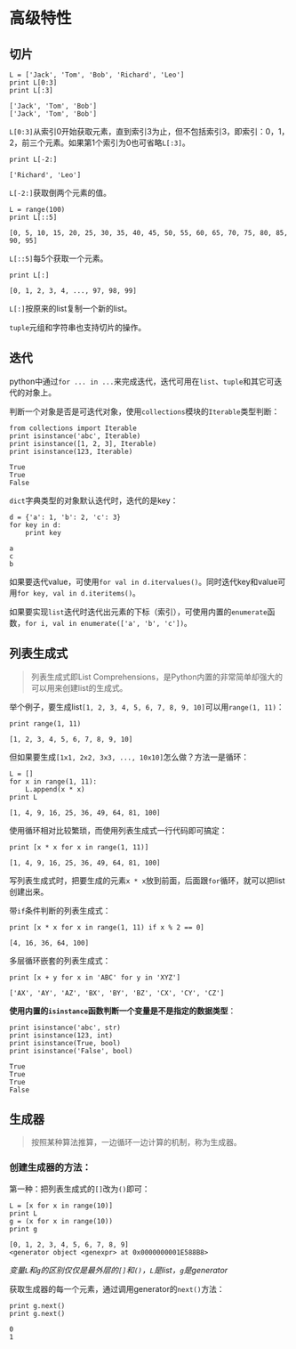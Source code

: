 # 高级特性

## 切片

```
L = ['Jack', 'Tom', 'Bob', 'Richard', 'Leo']
print L[0:3]
print L[:3]

['Jack', 'Tom', 'Bob']
['Jack', 'Tom', 'Bob']

```
`L[0:3]`从索引0开始获取元素，直到索引3为止，但不包括索引3，即索引：0，1，2，前三个元素。如果第1个索引为0也可省略`L[:3]`。

```
print L[-2:]

['Richard', 'Leo']

```
`L[-2:]`获取倒两个元素的值。

```
L = range(100)
print L[::5]

[0, 5, 10, 15, 20, 25, 30, 35, 40, 45, 50, 55, 60, 65, 70, 75, 80, 85, 90, 95]
```
`L[::5]`每5个获取一个元素。

```
print L[:]

[0, 1, 2, 3, 4, ..., 97, 98, 99]
```
`L[:]`按原来的list复制一个新的list。

`tuple`元组和字符串也支持切片的操作。

## 迭代

python中通过`for ... in ...`来完成迭代，迭代可用在`list`、`tuple`和其它可迭代的对象上。

判断一个对象是否是可迭代对象，使用`collections`模块的`Iterable`类型判断：

```
from collections import Iterable
print isinstance('abc', Iterable)
print isinstance([1, 2, 3], Iterable)
print isinstance(123, Iterable)

True
True
False
```

`dict`字典类型的对象默认迭代时，迭代的是key：

```
d = {'a': 1, 'b': 2, 'c': 3}
for key in d:
    print key

a
c
b
```
如果要迭代value，可使用`for val in d.itervalues()`。同时迭代key和value可用`for key, val in d.iteritems()`。

如果要实现`list`迭代时迭代出元素的下标（索引），可使用内置的`enumerate`函数，`for i, val in enumerate(['a', 'b', 'c'])`。

## 列表生成式

> 列表生成式即List Comprehensions，是Python内置的非常简单却强大的可以用来创建list的生成式。

举个例子，要生成list`[1, 2, 3, 4, 5, 6, 7, 8, 9, 10]`可以用`range(1, 11)`：

```
print range(1, 11)

[1, 2, 3, 4, 5, 6, 7, 8, 9, 10]
```
但如果要生成`[1x1, 2x2, 3x3, ..., 10x10]`怎么做？方法一是循环：

```
L = []
for x in range(1, 11):
    L.append(x * x)
print L

[1, 4, 9, 16, 25, 36, 49, 64, 81, 100]
```
使用循环相对比较繁琐，而使用列表生成式一行代码即可搞定：

```
print [x * x for x in range(1, 11)]

[1, 4, 9, 16, 25, 36, 49, 64, 81, 100]
```
写列表生成式时，把要生成的元素`x * x`放到前面，后面跟`for`循环，就可以把list创建出来。

带`if`条件判断的列表生成式：

```
print [x * x for x in range(1, 11) if x % 2 == 0]

[4, 16, 36, 64, 100]
```

多层循环嵌套的列表生成式：

```
print [x + y for x in 'ABC' for y in 'XYZ']

['AX', 'AY', 'AZ', 'BX', 'BY', 'BZ', 'CX', 'CY', 'CZ']
```

**使用内置的`isinstance`函数判断一个变量是不是指定的数据类型**：

```
print isinstance('abc', str)
print isinstance(123, int)
print isinstance(True, bool)
print isinstance('False', bool)

True
True
True
False
```

## 生成器

> 按照某种算法推算，一边循环一边计算的机制，称为生成器。

### 创建生成器的方法：

第一种：把列表生成式的`[]`改为`()`即可：

```
L = [x for x in range(10)]
print L
g = (x for x in range(10))
print g

[0, 1, 2, 3, 4, 5, 6, 7, 8, 9]
<generator object <genexpr> at 0x0000000001E588B8>
```
*变量`L`和`g`的区别仅仅是最外层的`[]`和`()`，`L`是list，`g`是generator*

获取生成器的每一个元素，通过调用generator的`next()`方法：

```
print g.next()
print g.next()

0
1
```

